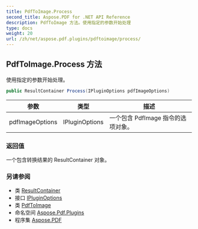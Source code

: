 ```yaml
---
title: PdfToImage.Process
second_title: Aspose.PDF for .NET API Reference
description: PdfToImage 方法。使用指定的参数开始处理
type: docs
weight: 20
url: /zh/net/aspose.pdf.plugins/pdftoimage/process/
---
```

## PdfToImage.Process 方法

使用指定的参数开始处理。

```csharp
public ResultContainer Process(IPluginOptions pdfImageOptions)
```

| 参数 | 类型 | 描述 |
| --- | --- | --- |
| pdfImageOptions | IPluginOptions | 一个包含 PdfImage 指令的选项对象。 |

### 返回值

一个包含转换结果的 ResultContainer 对象。

### 另请参阅

* 类 [ResultContainer](../../resultcontainer/)
* 接口 [IPluginOptions](../../ipluginoptions/)
* 类 [PdfToImage](../)
* 命名空间 [Aspose.Pdf.Plugins](../../../aspose.pdf.plugins/)
* 程序集 [Aspose.PDF](../../../)